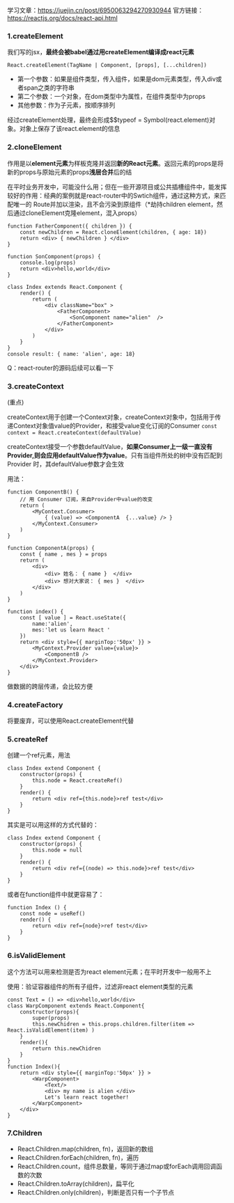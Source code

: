 学习文章：https://juejin.cn/post/6950063294270930944
官方链接：https://reactjs.org/docs/react-api.html

### 1.createElement

我们写的jsx，**最终会被babel通过用createElement编译成react元素**

`React.createElement(TagName | Component, [props], [...children])`
- 第一个参数：如果是组件类型，传入组件，如果是dom元素类型，传入div或者span之类的字符串
- 第二个参数：一个对象，在dom类型中为属性，在组件类型中为props
- 其他参数：作为子元素，按顺序排列

经过createElement处理，最终会形成$$typeof = Symbol(react.element)对象。对象上保存了该react.element的信息

### 2.cloneElement

作用是以**element元素**为样板克隆并返回**新的React元素**。返回元素的props是将新的props与原始元素的props**浅层合并**后的结

在平时业务开发中，可能没什么用；但在一些开源项目或公共插槽组件中，能发挥较好的作用：经典的案例就是react-router中的Swtich组件，通过这种方式，来匹配唯一的 Route并加以渲染，且不会污染到原组件（*劫持children element，然后通过cloneElement克隆element，混入props）

```
function FatherComponent({ children }) {
    const newChildren = React.cloneElement(children, { age: 18})
    return <div> { newChildren } </div>
}

function SonComponent(props) {
    console.log(props)
    return <div>hello,world</div>
}

class Index extends React.Component {    
    render() {
        return (
            <div className="box" >
                <FatherComponent>
                    <SonComponent name="alien"  />
                </FatherComponent>
            </div>
        )
    }
}
console result: { name: 'alien', age: 18}
```

Q：react-router的源码后续可以看一下

### 3.createContext
(重点)

createContext用于创建一个Context对象，createContext对象中，包括用于传递Context对象值value的Provider，和接受value变化订阅的Consumer
`const context = React.createContext(defaultValue)`

createContext接受一个参数defaultValue，**如果Consumer上一级一直没有Provider,则会应用defaultValue作为value**。只有当组件所处的树中没有匹配到Provider 时，其defaultValue参数才会生效

用法：
```
function ComponentB() {
    // 用 Consumer 订阅，来自Provider中value的改变
    return (
        <MyContext.Consumer>
            { (value) => <ComponentA  {...value} /> }
        </MyContext.Consumer>
    )
}

function ComponentA(props) {
    const { name , mes } = props
    return (
        <div> 
            <div> 姓名： { name }  </div>
            <div> 想对大家说： { mes }  </div>
        </div>
    )
}

function index() {
    const [ value ] = React.useState({
        name:'alien',
        mes:'let us learn React '
    })
    return <div style={{ marginTop:'50px' }} >
        <MyContext.Provider value={value}>
            <ComponentB />
        </MyContext.Provider>
    </div>
}
```
做数据的跨层传递，会比较方便

### 4.createFactory

将要废弃，可以使用React.createElement代替

### 5.createRef

创建一个ref元素，用法
```
class Index extend Component {
    constructor(props) {
        this.node = React.createRef()
    }
    render() {
        return <div ref={this.node}>ref test</div>
    }
}
```

其实是可以用这样的方式代替的：
```
class Index extend Component {
    constructor(props) {
        this.node = null
    }
    render() {
        return <div ref={(node) => this.node}>ref test</div>
    }
}
```
或者在function组件中就更容易了：
```
function Index () {
    const node = useRef()
    render() {
        return <div ref={node}>ref test</div>
    }
}
```

### 6.isValidElement

这个方法可以用来检测是否为react element元素；在平时开发中一般用不上

使用：验证容器组件的所有子组件，过滤非react element类型的元素

```
const Text = () => <div>hello,world</div> 
class WarpComponent extends React.Component{
    constructor(props){
        super(props)
        this.newChidren = this.props.children.filter(item => React.isValidElement(item) )
    }
    render(){
        return this.newChidren
    }
}
function Index(){
    return <div style={{ marginTop:'50px' }} >
        <WarpComponent>
            <Text/>
            <div> my name is alien </div>
            Let's learn react together!
        </WarpComponent>
    </div>
}
```

### 7.Children

- React.Children.map(children, fn)，返回新的数组
- React.Children.forEach(children, fn)，遍历
- React.Children.count，组件总数量，等同于通过map或forEach调用回调函数的次数
- React.Children.toArray(children)，扁平化
- React.Children.only(children)，判断是否只有一个子节点

